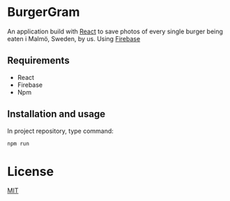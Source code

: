 # BurgerGram

An application build with [React](https://reactjs.org/) to save photos of every single burger being eaten i Malmö, Sweden, by us. Using [Firebase](https://firebase.google.com/)

## Requirements

- React
- Firebase
- Npm

## Installation and usage

In project repository, type command:

```bash
npm run
```

# License
[MIT](https://choosealicense.com/licenses/mit/)
